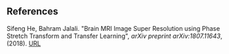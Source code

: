 ## References 
Sifeng He, Bahram Jalali. "Brain MRI Image Super Resolution using Phase Stretch Transform and Transfer Learning", *arXiv preprint arXiv:1807.11643*, (2018). [URL](https://arxiv.org/abs/1807.11643)
